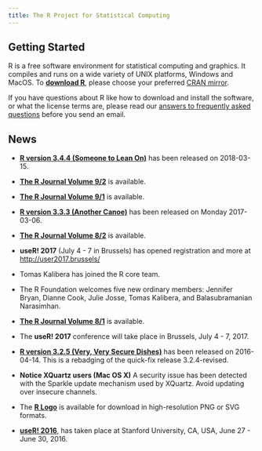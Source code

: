 ```yaml
---
title: The R Project for Statistical Computing
---
```


## Getting Started

R is a free software environment for statistical computing and graphics. It compiles and runs on a wide variety of UNIX platforms, Windows and MacOS. To **[download R](http://cran.r-project.org/mirrors.html)**, please choose your preferred [CRAN mirror](http://cran.r-project.org/mirrors.html).

If you have questions about R like how to download and install the software, or what the license terms are, please read our [answers to frequently asked questions](http://cran.R-project.org/faqs.html) before you send an email.

## News
-   [**R version 3.4.4 (Someone to Lean On)**](http://cran.r-project.org/src/base/R-3)
    has been released on 2018-03-15.

-   [**The R Journal Volume 9/2**](https://journal.r-project.org/archive/2017-2) is available.

-   [**The R Journal Volume 9/1**](https://journal.r-project.org/archive/2017-1) is available.

-   [**R version 3.3.3 (Another Canoe)**](http://cran.r-project.org/src/base/R-3)
    has been released on Monday 2017-03-06.

-   [**The R Journal Volume 8/2**](https://journal.r-project.org/archive/2016-2) is available.

-	**useR! 2017** (July 4 - 7 in Brussels) has opened registration and
	more at http://user2017.brussels/

-   Tomas Kalibera has joined the R core team.

-   The R Foundation welcomes five new ordinary members: Jennifer Bryan, Dianne Cook, Julie Josse, Tomas Kalibera, and Balasubramanian Narasimhan.

-   [**The R Journal Volume 8/1**](http://journal.r-project.org) is available.

-   The **useR! 2017** conference will take place in Brussels, July 4 - 7, 2017.

-   [**R version 3.2.5 (Very, Very Secure Dishes)**](http://cran.r-project.org/src/base/R-3)
    has been released on 2016-04-14. This is a rebadging of the
    quick-fix release 3.2.4-revised.

-   **Notice XQuartz users (Mac OS X)** A security issue has been detected with
    the Sparkle update mechanism used by XQuartz. Avoid updating over
    insecure channels.

-   The [**R Logo**](http://www.r-project.org/logo) is available for download
    in high-resolution PNG or SVG formats.

-   **[useR! 2016](http://www.r-project.org/useR-2016)**,
	has taken place at Stanford University, CA, USA, June 27 - June 30, 2016.

<!--- (Boilerplate for release run-in)
-   [**R version 3.1.3 (Smooth Sidewalk) prerelease versions**](http://cran.r-project.org/src/base-prerelease) will appear starting February 28. Final release is scheduled for 2015-03-09.
-->
